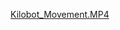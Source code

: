 [Kilobot_Movement.MP4](https://raw.githubusercontent.com/Nithya162/Kilobot/blob/main/Kilobot_Movement.MP4)

